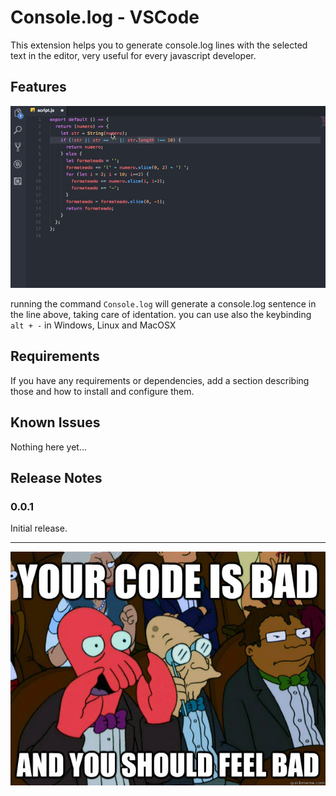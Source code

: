 # Console.log - VSCode

This extension helps you to generate console.log lines with the selected text in the editor,
very useful for every javascript developer.

## Features

![Console.log](./images/console_log_demo.gif)

running the command ```Console.log``` will generate a console.log sentence in the line above, taking care of identation.
you can use also the keybinding ```alt + -``` in Windows, Linux and MacOSX

## Requirements

If you have any requirements or dependencies, add a section describing those and how to install and configure them.

## Known Issues

Nothing here yet...

## Release Notes

### 0.0.1

Initial release.


-----------------------------------------------------------------------------------------------------------

![Zoidberg](./images/zoidberg.jpg)
